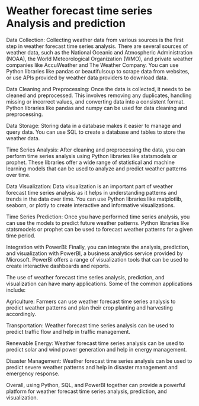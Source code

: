 # Weather forecast time series Analysis and prediction
Data Collection: Collecting weather data from various sources is the first step in weather forecast time series analysis. There are several sources of weather data, such as the National Oceanic and Atmospheric Administration (NOAA), the World Meteorological Organization (WMO), and private weather companies like AccuWeather and The Weather Company. You can use Python libraries like pandas or beautifulsoup to scrape data from websites, or use APIs provided by weather data providers to download data.

Data Cleaning and Preprocessing: Once the data is collected, it needs to be cleaned and preprocessed. This involves removing any duplicates, handling missing or incorrect values, and converting data into a consistent format. Python libraries like pandas and numpy can be used for data cleaning and preprocessing.

Data Storage: Storing data in a database makes it easier to manage and query data. You can use SQL to create a database and tables to store the weather data.

Time Series Analysis: After cleaning and preprocessing the data, you can perform time series analysis using Python libraries like statsmodels or prophet. These libraries offer a wide range of statistical and machine learning models that can be used to analyze and predict weather patterns over time.

Data Visualization: Data visualization is an important part of weather forecast time series analysis as it helps in understanding patterns and trends in the data over time. You can use Python libraries like matplotlib, seaborn, or plotly to create interactive and informative visualizations.

Time Series Prediction: Once you have performed time series analysis, you can use the models to predict future weather patterns. Python libraries like statsmodels or prophet can be used to forecast weather patterns for a given time period.

Integration with PowerBI: Finally, you can integrate the analysis, prediction, and visualization with PowerBI, a business analytics service provided by Microsoft. PowerBI offers a range of visualization tools that can be used to create interactive dashboards and reports.

The use of weather forecast time series analysis, prediction, and visualization can have many applications. Some of the common applications include:

Agriculture: Farmers can use weather forecast time series analysis to predict weather patterns and plan their crop planting and harvesting accordingly.

Transportation: Weather forecast time series analysis can be used to predict traffic flow and help in traffic management.

Renewable Energy: Weather forecast time series analysis can be used to predict solar and wind power generation and help in energy management.

Disaster Management: Weather forecast time series analysis can be used to predict severe weather patterns and help in disaster management and emergency response.

Overall, using Python, SQL, and PowerBI together can provide a powerful platform for weather forecast time series analysis, prediction, and visualization.
